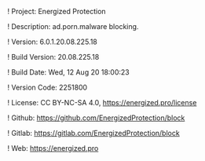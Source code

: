! Project: Energized Protection

! Description: ad.porn.malware blocking.

! Version: 6.0.1.20.08.225.18

! Build Version: 20.08.225.18

! Build Date: Wed, 12 Aug 20 18:00:23

! Version Code: 2251800

! License: CC BY-NC-SA 4.0, https://energized.pro/license

! Github: https://github.com/EnergizedProtection/block

! Gitlab: https://gitlab.com/EnergizedProtection/block


! Web: https://energized.pro
